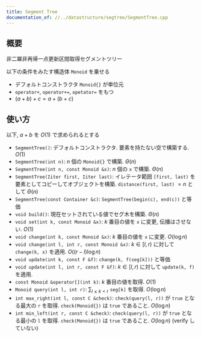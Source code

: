```yaml
---
title: Segment Tree
documentation_of: //../datastructure/segtree/SegmentTree.cpp
---
```


## 概要

非二冪非再帰一点更新区間取得セグメントツリー

以下の条件をみたす構造体 `Monoid` を乗せる

- デフォルトコンストラクタ `Monoid{}` が単位元
- `operator+`, `operator+=`, `opetator=` をもつ
- $(a + b) + c = a + (b + c)$

## 使い方

以下, $a + b$ を $O(1)$ で求められるとする

- `SegmentTree()`: デフォルトコンストラクタ. 要素を持たない空で構築する. $O(1)$
- `SegmentTree(int n)`: $n$ 個の `Monoid{}` で構築. $\Theta(n)$
- `SegmentTree(int n, const Monoid &x)`: $n$ 個の `x` で構築. $\Theta(n)$
- `SegmentTree(Iiter first, Iiter last)`: イレテータ範囲 `[first, last)` を要素としてコピーしてオブジェクトを構築. `distance(first, last)` $= n$ として $\Theta(n)$
- `SegmentTree(const Container &c)`: `SegmentTree(begin(c), end(c))` と等価
- `void build()`: 現在セットされている値でセグ木を構築. $\Theta(n)$
- `void set(int k, const Monoid &x)`: $k$ 番目の値を `x` に変更, 伝播はさせない. $O(1)$
- `void change(int k, const Monoid &x)`: $k$ 番目の値を `x` に変更. $O(\log n)$
- `void change(int l, int r, const Monoid &x)`: $k \in [l, r)$ に対して `change(k, x)` を適用. $O((r - l)\log n)$
- `void update(int k, const F &f)`: `change(k, f(seg[k]))` と等価
- `void update(int l, int r, const F &f)`: $k \in [l, r)$ に対して `update(k, f)` を適用.
- `const Monoid &operator[](int k)`: $k$ 番目の値を取得. $O(1)$
- `Monoid query(int l, int r)`: $\sum _ {l \le k < r}$ `seg[k]` を取得. $O(\log n)$
- `int max_right(int l, const C &check)`: `check(query(l, r))` が `true` となる最大の `r` を取得. `check(Monoid{})` は `true` であること. $O(\log n)$
- `int min_left(int r, const C &check)`: `check(query(l, r))` が `true` となる最小の `l` を取得. `check(Monoid{})` は `true` であること. $O(\log n)$ (verify していない)
